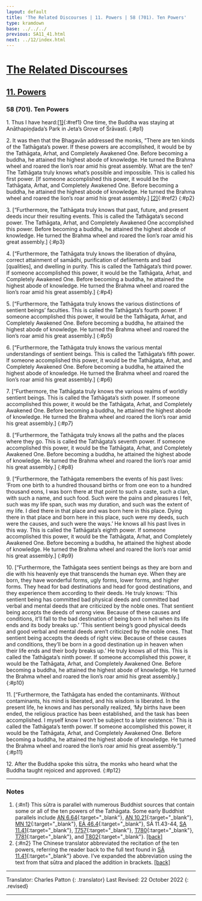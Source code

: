 ```yaml
---
layout: default
title: 'The Related Discourses | 11. Powers | 58 (701). Ten Powers'
type: kramdown
base: ../../../
previous: SA11_41.html
next: ../12/index.html
---
```


# [The Related Discourses](../index.html)
## [11. Powers](index.html)
### 58 (701). Ten Powers

1\. Thus I have heard:[\[1\]](#n1){:#ref1} One time, the Buddha was staying at Anāthapiṇḍada’s Park in Jeta’s Grove of Śrāvastī.
{:#p1}

2\. It was then that the Bhagavān addressed the monks, “There are ten kinds of the Tathāgata’s power. If these powers are accomplished, it would be by the Tathāgata, Arhat, and Completely Awakened One. Before becoming a buddha, he attained the highest abode of knowledge. He turned the Brahma wheel and roared the lion’s roar amid his great assembly. What are the ten? The Tathāgata truly knows what’s possible and impossible. This is called his first power. [If someone accomplished this power, it would be the Tathāgata, Arhat, and Completely Awakened One. Before becoming a buddha, he attained the highest abode of knowledge. He turned the Brahma wheel and roared the lion’s roar amid his great assembly.] [\[2\]](#n2){:#ref2}
{:#p2}

3\. [“Furthermore, the Tathāgata truly knows that past, future, and present deeds incur their resulting events. This is called the Tathāgata’s second power. The Tathāgata, Arhat, and Completely Awakened One accomplished this power. Before becoming a buddha, he attained the highest abode of knowledge. He turned the Brahma wheel and roared the lion’s roar amid his great assembly.]
{:#p3}

4\. [“Furthermore, the Tathāgata truly knows the liberation of dhyāna, correct attainment of samādhi, purification of defilements and bad [qualities], and dwelling in purity. This is called the Tathāgata’s third power. If someone accomplished this power, it would be the Tathāgata, Arhat, and Completely Awakened One. Before becoming a buddha, he attained the highest abode of knowledge. He turned the Brahma wheel and roared the lion’s roar amid his great assembly.]
{:#p4}

5\. [“Furthermore, the Tathāgata truly knows the various distinctions of sentient beings’ faculties. This is called the Tathāgata’s fourth power. If someone accomplished this power, it would be the Tathāgata, Arhat, and Completely Awakened One. Before becoming a buddha, he attained the highest abode of knowledge. He turned the Brahma wheel and roared the lion’s roar amid his great assembly.]
{:#p5}

6\. [“Furthermore, the Tathāgata truly knows the various mental understandings of sentient beings. This is called the Tathāgata’s fifth power. If someone accomplished this power, it would be the Tathāgata, Arhat, and Completely Awakened One. Before becoming a buddha, he attained the highest abode of knowledge. He turned the Brahma wheel and roared the lion’s roar amid his great assembly.]
{:#p6}

7\. [“Furthermore, the Tathāgata truly knows the various realms of worldly sentient beings. This is called the Tathāgata’s sixth power. If someone accomplished this power, it would be the Tathāgata, Arhat, and Completely Awakened One. Before becoming a buddha, he attained the highest abode of knowledge. He turned the Brahma wheel and roared the lion’s roar amid his great assembly.]
{:#p7}

8\. [“Furthermore, the Tathāgata truly knows all the paths and the places where they go. This is called the Tathāgata’s seventh power. If someone accomplished this power, it would be the Tathāgata, Arhat, and Completely Awakened One. Before becoming a buddha, he attained the highest abode of knowledge. He turned the Brahma wheel and roared the lion’s roar amid his great assembly.]
{:#p8}

9\. [“Furthermore, the Tathāgata remembers the events of his past lives: ‘From one birth to a hundred thousand births or from one eon to a hundred thousand eons, I was born there at that point to such a caste, such a clan, with such a name, and such food. Such were the pains and pleasures I felt, such was my life span, such was my duration, and such was the extent of my life. I died there in that place and was born here in this place. Dying there in that place and born here in this place, such were my deeds, such were the causes, and such were the ways.’ He knows all his past lives in this way. This is called the Tathāgata’s eighth power. If someone accomplished this power, it would be the Tathāgata, Arhat, and Completely Awakened One. Before becoming a buddha, he attained the highest abode of knowledge. He turned the Brahma wheel and roared the lion’s roar amid his great assembly.]
{:#p9}

10\. [“Furthermore, the Tathāgata sees sentient beings as they are born and die with his heavenly eye that transcends the human eye. When they are born, they have wonderful forms, ugly forms, lower forms, and higher forms. They head for bad destinations and head for good destinations, and they experience them according to their deeds. He truly knows: ‘This sentient being has committed bad physical deeds and committed bad verbal and mental deeds that are criticized by the noble ones. That sentient being accepts the deeds of wrong view. Because of these causes and conditions, it’ll fall to the bad destination of being born in hell when its life ends and its body breaks up.’ ‘This sentient being’s good physical deeds and good verbal and mental deeds aren’t criticized by the noble ones. That sentient being accepts the deeds of right view. Because of these causes and conditions, they’ll be born in a good destination up in heaven when their life ends and their body breaks up.’ He truly knows all of this. This is called the Tathāgata’s ninth power. If someone accomplished this power, it would be the Tathāgata, Arhat, and Completely Awakened One. Before becoming a buddha, he attained the highest abode of knowledge. He turned the Brahma wheel and roared the lion’s roar amid his great assembly.]
{:#p10}

11\. [“Furthermore, the Tathāgata has ended the contaminants. Without contaminants, his mind is liberated, and his wisdom is liberated. In the present life, he knows and has personally realized, ‘My births have been ended, the religious practice has been established, and the task has been accomplished. I myself know I won’t be subject to a later existence.’ This is called the Tathāgata’s tenth power. If someone accomplished this power, it would be the Tathāgata, Arhat, and Completely Awakened One. Before becoming a buddha, he attained the highest abode of knowledge. He turned the Brahma wheel and roared the lion’s roar amid his great assembly.”]
{:#p11}

12\. After the Buddha spoke this sūtra, the monks who heard what the Buddha taught rejoiced and approved.
{:#p12}

---

### Notes

1. {:#n1} This sūtra is parallel with numerous Buddhist sources that contain some or all of the ten powers of the Tathāgata. Some early Buddhist parallels include [AN 6.64](https://suttacentral.net/an6.64){:target="_blank"}, [AN 10.21](https://suttacentral.net/an10.21){:target="_blank"}, [MN 12](https://suttacentral.net/mn12){:target="_blank"}, [EĀ 46.4](../../ekottarika/46/EA_46_04.html){:target="_blank"}, SĀ 11.43-44, [SA 11.41](SA11_41.html){:target="_blank"}, [T757](..\..\..\09_other_sutras\T757.html#p22){:target="_blank"}, [T780](..\..\..\09_other_sutras\T780.html){:target="_blank"}, [T781](..\..\..\09_other_sutras\T781.html){:target="_blank"}, and [T802](..\..\..\09_other_sutras\T802.html){:target="_blank"}. [\[back\]](#ref1)
2. {:#n2} The Chinese translator abbreviated the recitation of the ten powers, referring the reader back to the full text found in [SĀ 11.41](SA11_41.html){:target="_blank"} above. I’ve expanded the abbreviation using the text from that sūtra and placed the addition in brackets. [\[back\]](#ref2)

---

Translator: Charles Patton
{: .translator}
Last Revised: 22 October 2022
{: .revised}

---